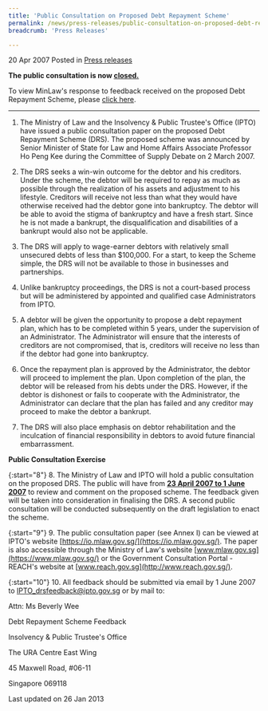 ```yaml
---
title: 'Public Consultation on Proposed Debt Repayment Scheme'
permalink: /news/press-releases/public-consultation-on-proposed-debt-repayment-scheme/
breadcrumb: 'Press Releases'

---
```



20 Apr 2007 Posted in [Press releases](/news/press-releases)

**The public consultation is now <u>closed.</u>**

To view MinLaw's response to feedback received on the proposed Debt Repayment Scheme, please [click here](/news/press-releases/response-to-feedback-received-from-public-consultation-on-proposed-debt-repayment-scheme).

---
1. The Ministry of Law and the Insolvency & Public Trustee's Office (IPTO) have issued a public consultation paper on the proposed Debt Repayment Scheme (DRS). The proposed scheme was announced by Senior Minister of State for Law and Home Affairs Associate Professor Ho Peng Kee during the Committee of Supply Debate on 2 March 2007. 

2. The DRS seeks a win-win outcome for the debtor and his creditors. Under the scheme, the debtor will be required to repay as much as possible through the realization of his assets and adjustment to his lifestyle. Creditors will receive not less than what they would have otherwise received had the debtor gone into bankruptcy. The debtor will be able to avoid the stigma of bankruptcy and have a fresh start. Since he is not made a bankrupt, the disqualification and disabilities of a bankrupt would also not be applicable.

3. The DRS will apply to wage-earner debtors with relatively small unsecured debts of less than $100,000. For a start, to keep the Scheme simple, the DRS will not be available to those in businesses and partnerships.

4. Unlike bankruptcy proceedings, the DRS is not a court-based process but will be administered by appointed and qualified case Administrators from IPTO.

5. A debtor will be given the opportunity to propose a debt repayment plan, which has to be completed within 5 years, under the supervision of an Administrator. The Administrator will ensure that the interests of creditors are not compromised, that is, creditors will receive no less than if the debtor had gone into bankruptcy.

6. Once the repayment plan is approved by the Administrator, the debtor will proceed to implement the plan. Upon completion of the plan, the debtor will be released from his debts under the DRS. However, if the debtor is dishonest or fails to cooperate with the Administrator, the Administrator can declare that the plan has failed and any creditor may proceed to make the debtor a bankrupt.

7. The DRS will also place emphasis on debtor rehabilitation and the inculcation of financial responsibility in debtors to avoid future financial embarrassment.

**Public Consultation Exercise**

{:start="8"}
8. The Ministry of Law and IPTO will hold a public consultation on the proposed DRS. The public will have from **<u>23 April 2007 to 1 June 2007</u>** to review and comment on the proposed scheme. The feedback given will be taken into consideration in finalising the DRS. A second public consultation will be conducted subsequently on the draft legislation to enact the scheme.

{:start="9"}
9. The public consultation paper (see Annex I) can be viewed at IPTO's website [https://io.mlaw.gov.sg/](https://io.mlaw.gov.sg/). The paper is also accessible through the Ministry of Law's website [www.mlaw.gov.sg](https://www.mlaw.gov.sg/) or the Government Consultation Portal - REACH's website at [www.reach.gov.sg](http://www.reach.gov.sg/).

{:start="10"}
10. All feedback should be submitted via email by 1 June 2007 to IPTO_drsfeedback@ipto.gov.sg or by mail to:


<p class="address-centered">Attn: Ms Beverly Wee</p>
<p class="address-centered">Debt Repayment Scheme Feedback</p>
<p class="address-centered">Insolvency & Public Trustee's Office</p>
<p class="address-centered">The URA Centre East Wing</p>
<p class="address-centered">45 Maxwell Road, #06-11</p>
<p class="address-centered">Singapore 069118</p>

<p class="right-side-updated">Last updated on 26 Jan 2013</p>


